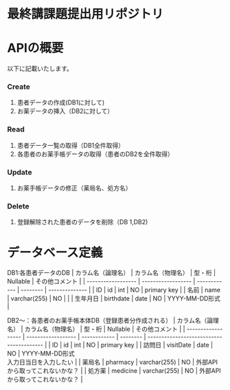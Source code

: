 # 最終講課題提出用リポジトリ

# APIの概要
以下に記載いたします。

### Create
1. 患者データの作成(DB1に対して)
2. お薬データの挿入（DB2に対して）

### Read
1. 患者データ一覧の取得（DB1全件取得）
2. 各患者のお薬手帳データの取得（患者のDB2を全件取得）

### Update
1. お薬手帳データの修正（薬局名、処方名）

### Delete
1. 登録解除された患者のデータを削除（DB 1,DB2)


# データベース定義

DB1:各患者データのDB
| カラム名（論理名） | カラム名（物理名） | 型・桁       | Nullable | その他コメント | 
| ------------------ | ------------------ | ------------ | -------- | -------------- | 
| ID                 | id                 | int          | NO       | primary key    | 
| 名前               | name               | varchar(255) | NO       |                | 
| 生年月日           | birthdate          | date         | NO       | YYYY-MM-DD形式 | 

DB2〜：各患者のお薬手帳本体DB（登録患者分作成される）
| カラム名（論理名） | カラム名（物理名） | 型・桁       | Nullable | その他コメント                           | 
| ------------------ | ------------------ | ------------ | -------- | ---------------------------------------- | 
| ID                 | id                 | int          | NO       | primary key                              | 
| 訪問日             | visitDate          | date         | NO       | YYYY-MM-DD形式<br>入力日当日を入力したい | 
| 薬局名             | pharmacy           | varchar(255) | NO       | 外部APIから取ってこれないかな？          | 
| 処方薬             | medicine           | varchar(255) | NO       | 外部APIから取ってこれないかな？          | 
